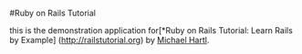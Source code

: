 #Ruby on Rails Tutorial

this is the demonstration application for[*Ruby on Rails Tutorial: Learn Rails by Example] (http://railstutorial.org) by [Michael Hartl](http://michaelhartl.com).